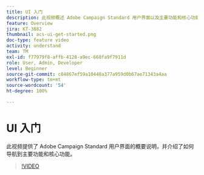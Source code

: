 ```yaml
---
title: UI 入门
description: 此视频概述 Adobe Campaign Standard 用户界面以及主要功能和核心功能。
feature: Overview
jira: KT-3882
thumbnail: acs-ui-get-started.png
doc-type: feature video
activity: understand
team: TM
exl-id: f77979f8-affb-4128-a9ec-668fa9f7911d
role: User, Admin, Developer
level: Beginner
source-git-commit: c84867ef59a10448a377a959d0b67ae71343a4aa
workflow-type: tm+mt
source-wordcount: '54'
ht-degree: 100%

---
```


# UI 入门

此视频提供了 Adobe Campaign Standard 用户界面的概要说明，并介绍了如何导航到主要功能和核心功能。

>[!VIDEO](https://video.tv.adobe.com/v/18469?quality=12&learn=on)
